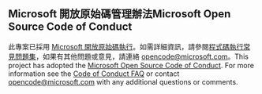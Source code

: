 ## <a name="microsoft-open-source-code-of-conduct"></a><span data-ttu-id="5b9ba-101">Microsoft 開放原始碼管理辦法</span><span class="sxs-lookup"><span data-stu-id="5b9ba-101">Microsoft Open Source Code of Conduct</span></span>
<span data-ttu-id="5b9ba-p101">此專案已採用 [Microsoft 開放原始碼執行](https://opensource.microsoft.com/codeofconduct/)。如需詳細資訊，請參閱[程式碼執行常見問題集](https://opensource.microsoft.com/codeofconduct/faq/)，如果有其他問題或意見，請連絡 [opencode@microsoft.com](mailto:opencode@microsoft.com)。</span><span class="sxs-lookup"><span data-stu-id="5b9ba-p101">This project has adopted the [Microsoft Open Source Code of Conduct](https://opensource.microsoft.com/codeofconduct/). For more information see the [Code of Conduct FAQ](https://opensource.microsoft.com/codeofconduct/faq/) or contact [opencode@microsoft.com](mailto:opencode@microsoft.com) with any additional questions or comments.</span></span>